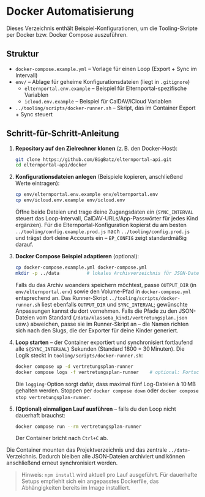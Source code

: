 # Docker Automatisierung

Dieses Verzeichnis enthält Beispiel-Konfigurationen, um die Tooling-Skripte per Docker bzw. Docker Compose auszuführen.

## Struktur

- `docker-compose.example.yml` – Vorlage für einen Loop (Export + Sync im Intervall)
- `env/` – Ablage für geheime Konfigurationsdateien (liegt in `.gitignore`)
  - `elternportal.env.example` – Beispiel für Elternportal-spezifische Variablen
  - `icloud.env.example` – Beispiel für CalDAV/iCloud Variablen
- `../tooling/scripts/docker-runner.sh` – Skript, das im Container Export + Sync steuert

## Schritt-für-Schritt-Anleitung

1. **Repository auf den Zielrechner klonen** (z. B. den Docker-Host):
   ```bash
   git clone https://github.com/BigBatz/elternportal-api.git
   cd elternportal-api/docker
   ```

2. **Konfigurationsdateien anlegen** (Beispiele kopieren, anschließend Werte eintragen):
   ```bash
   cp env/elternportal.env.example env/elternportal.env
   cp env/icloud.env.example env/icloud.env
   ```
   Öffne beide Dateien und trage deine Zugangsdaten ein (`SYNC_INTERVAL` steuert das Loop-Intervall, CalDAV-URLs/App-Passwörter für jedes Kind ergänzen). Für die Elternportal-Konfiguration kopierst du am besten `../tooling/config.example.prod.js` nach `../tooling/config.prod.js` und trägst dort deine Accounts ein – `EP_CONFIG` zeigt standardmäßig darauf.

3. **Docker Compose Beispiel adaptieren** (optional):
   ```bash
   cp docker-compose.example.yml docker-compose.yml
   mkdir -p ../data          # lokales Archivverzeichnis für JSON-Dateien
   ```
   Falls du das Archiv woanders speichern möchtest, passe `OUTPUT_DIR` (in `env/elternportal.env`) sowie den Volume-Pfad in `docker-compose.yml` entsprechend an. Das Runner-Skript `../tooling/scripts/docker-runner.sh` liest ebenfalls `OUTPUT_DIR` und `SYNC_INTERVAL`; gewünschte Anpassungen kannst du dort vornehmen. Falls die Pfade zu den JSON-Dateien vom Standard (`/data/klasse6a_kind1/vertretungsplan.json` usw.) abweichen, passe sie im Runner-Skript an – die Namen richten sich nach den Slugs, die der Exporter für deine Kinder generiert.

4. **Loop starten** – der Container exportiert und synchronisiert fortlaufend alle `${SYNC_INTERVAL}` Sekunden (Standard 1800 = 30 Minuten). Die Logik steckt in `tooling/scripts/docker-runner.sh`:
   ```bash
   docker compose up -d vertretungsplan-runner
   docker compose logs -f vertretungsplan-runner    # optional: Fortschritt beobachten
   ```
   Die `logging`-Option sorgt dafür, dass maximal fünf Log-Dateien à 10 MB gehalten werden. Stoppen per `docker compose down` oder `docker compose stop vertretungsplan-runner`.

5. **(Optional) einmaligen Lauf ausführen** – falls du den Loop nicht dauerhaft brauchst:
   ```bash
   docker compose run --rm vertretungsplan-runner
   ```
   Der Container bricht nach `Ctrl+C` ab.

Die Container mounten das Projektverzeichnis und das zentrale `../data`-Verzeichnis. Dadurch bleiben alle JSON-Dateien archiviert und können anschließend erneut synchronisiert werden.

> Hinweis: `npm install` wird aktuell pro Lauf ausgeführt. Für dauerhafte Setups empfiehlt sich ein angepasstes Dockerfile, das Abhängigkeiten bereits im Image installiert.
